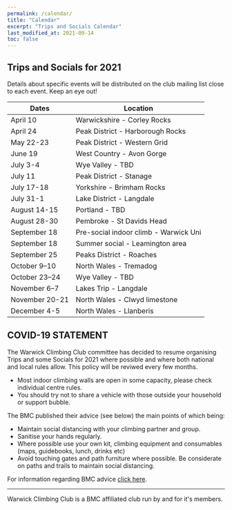 ```yaml
---
permalink: /calendar/
title: "Calendar"
excerpt: "Trips and Socials Calendar"
last_modified_at: 2021-09-14
toc: false
---
```


## Trips and Socials for 2021

Details about specific events will be distributed on the club mailing list close to each event. Keep an eye out!

| Dates           | Location                              |
|-----------------|---------------------------------------|
| April 10        | Warwickshire - Corley Rocks           |
| April 24        | Peak District - Harborough Rocks      |
| May 22-23       | Peak District - Western Grid          |
| June 19         | West Country - Avon Gorge             |
| July 3-4        | Wye Valley - TBD                      |
| July 11         | Peak District - Stanage               |
| July 17-18      | Yorkshire - Brimham Rocks             |
| July 31-1       | Lake District - Langdale              |
| August 14-15    | Portland - TBD                        |
| August 28-30    | Pembroke - St Davids Head             |
| September 18    | Pre-social indoor climb - Warwick Uni |
| September 18    | Summer social - Leamington area       |
| September 25    | Peaks District - Roaches              |
| October 9–10    | North Wales - Tremadog                |
| October 23–24   | Wye Valley - TBD                      |
| November 6–7    | Lakes Trip - Langdale                 |
| November 20-21  | North Wales - Clwyd limestone         |
| December 4-5    | North Wales - Llanberis               |

## COVID-19 STATEMENT

The Warwick Climbing Club committee has decided to resume organising Trips and some Socials for 2021 where possible and where both national and local rules allow. This policy will be reviwed every few months.

- Most indoor climbing walls are open in some capacity, please check individual centre rules.
- You should try not to share a vehicle with those outside your household or support bubble.

The BMC published their advice (see below) the main points of which being:
- Maintain social distancing with your climbing partner and group.
- Sanitise your hands regularly.
- Where possible use your own kit, climbing equipment and consumables (maps, guidebooks, lunch, drinks etc)
- Avoid touching gates and path furniture where possible. Be considerate on paths and trails to maintain social distancing.

For information regarding BMC advice [click here](https://www.thebmc.co.uk/covid19-restarting-club-meets).

---

Warwick Climbing Club is a BMC affiliated club run by and for it's members.
